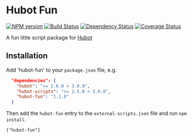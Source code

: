 # Hubot Fun

[![NPM version][npm-image]][npm-url] 
[![Build Status][travis-image]][travis-url] 
[![Dependency Status][daviddm-image]][daviddm-url] 
[![Coverage Status][coveralls-image]][coveralls-url]

A fun little script package for [Hubot](https://hubot.github.com)


## Installation

Add 'hubot-fun' to your `package.json` file, e.g.

```json
  "dependencies": {
    "hubot": ">= 2.6.0 < 3.0.0",
    "hubot-scripts": ">= 2.5.0 < 3.0.0",
    "hubot-fun": "1.1.0"
  }
```

Then add the `hubot-fun` entry to the `external-scripts.json` file and run `npm install`.

    ["hubot-fun"]

[npm-url]: https://www.npmjs.org/package/hubot-fun
[npm-image]: http://img.shields.io/npm/v/hubot-fun.svg?style=flat
[travis-url]: https://travis-ci.org/JonBoley/hubot-fun
[travis-image]: http://img.shields.io/travis/JonBoley/hubot-fun/master.svg?style=flat
[daviddm-url]: https://david-dm.org/JonBoley/hubot-fun
[daviddm-image]: http://img.shields.io/david/JonBoley/hubot-fun.svg?style=flat
[coveralls-url]: https://coveralls.io/r/JonBoley/hubot-fun
[coveralls-image]: http://img.shields.io/coveralls/JonBoley/hubot-fun/master.svg?style=flat
